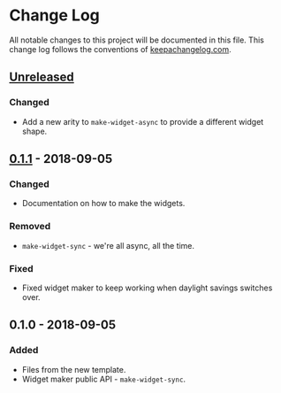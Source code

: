 # Change Log
All notable changes to this project will be documented in this file. This change log follows the conventions of [keepachangelog.com](http://keepachangelog.com/).

## [Unreleased]
### Changed
- Add a new arity to `make-widget-async` to provide a different widget shape.

## [0.1.1] - 2018-09-05
### Changed
- Documentation on how to make the widgets.

### Removed
- `make-widget-sync` - we're all async, all the time.

### Fixed
- Fixed widget maker to keep working when daylight savings switches over.

## 0.1.0 - 2018-09-05
### Added
- Files from the new template.
- Widget maker public API - `make-widget-sync`.

[Unreleased]: https://github.com/your-name/plate_recognition/compare/0.1.1...HEAD
[0.1.1]: https://github.com/your-name/plate_recognition/compare/0.1.0...0.1.1
